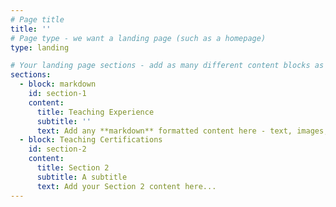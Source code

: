 ```yaml
---
# Page title
title: ''
# Page type - we want a landing page (such as a homepage)
type: landing

# Your landing page sections - add as many different content blocks as you like
sections:
  - block: markdown
    id: section-1
    content:
      title: Teaching Experience
      subtitle: ''
      text: Add any **markdown** formatted content here - text, images, videos, galleries - and even HTML code!
  - block: Teaching Certifications
    id: section-2
    content:
      title: Section 2
      subtitle: A subtitle
      text: Add your Section 2 content here...
---
```

